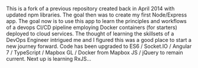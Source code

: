 This is a fork of a previous repository created back in April 2014 with updated npm libraries. The goal then was to create my first Node/Express app. The goal now is to use this app to learn the principles and workflows of a devops CI/CD pipeline employing Docker containers (for starters) deployed to cloud services. The thought of learning the skillsets of a DevOps Engineer intrigued me and I figured this was a good place to start a new journey forward. Code has been upgraded to ES6 / Socket.IO / Angular 7 / TypeScript / Mapbox GL / Docker from Mapbox JS / jQuery to remain current. Next up is learning RxJS...
